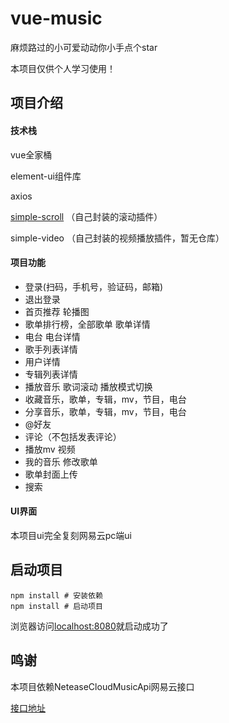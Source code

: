 # vue-music

麻烦路过的小可爱动动你小手点个star

本项目仅供个人学习使用！

## 项目介绍

#### 技术栈

vue全家桶

element-ui组件库

axios

[simple-scroll](https://github.com/liaoruikang/vue-simple-scroll) （自己封装的滚动插件）

simple-video （自己封装的视频播放插件，暂无仓库）

#### 项目功能

- 登录(扫码，手机号，验证码，邮箱) 
- 退出登录
- 首页推荐 轮播图
- 歌单排行榜，全部歌单 歌单详情
- 电台 电台详情
- 歌手列表详情
- 用户详情
- 专辑列表详情
- 播放音乐 歌词滚动 播放模式切换
- 收藏音乐，歌单，专辑，mv，节目，电台
- 分享音乐，歌单，专辑，mv，节目，电台
- @好友
- 评论（不包括发表评论）
- 播放mv 视频
- 我的音乐 修改歌单 
- 歌单封面上传
- 搜索

#### UI界面

本项目ui完全复刻网易云pc端ui

## 启动项目

```
npm install # 安装依赖
npm install # 启动项目
```

浏览器访问[localhost:8080](http://localhost:8080)就启动成功了

## 鸣谢

本项目依赖NeteaseCloudMusicApi网易云接口

[接口地址](https://github.com/Binaryify/NeteaseCloudMusicApi)





